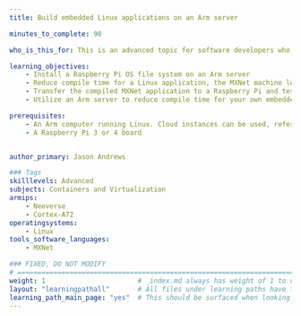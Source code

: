 ```yaml
---
title: Build embedded Linux applications on an Arm server

minutes_to_complete: 90

who_is_this_for: This is an advanced topic for software developers who want to reduce compile time for embedded Linux software projects.

learning_objectives:
    - Install a Raspberry Pi OS file system on an Arm server
    - Reduce compile time for a Linux application, the MXNet machine learning framework
    - Transfer the compiled MXNet application to a Raspberry Pi and test it
    - Utilize an Arm server to reduce compile time for your own embedded Linux projects

prerequisites:
    - An Arm computer running Linux. Cloud instances can be used, refer to the list of [Arm cloud service providers](/learning-paths/servers-and-cloud-computing/csp/).
    - A Raspberry Pi 3 or 4 board


author_primary: Jason Andrews

### Tags
skilllevels: Advanced
subjects: Containers and Virtualization
armips:
    - Neoverse
    - Cortex-A72
operatingsystems:
    - Linux
tools_software_languages:
    - MXNet

### FIXED, DO NOT MODIFY
# ================================================================================
weight: 1                       # _index.md always has weight of 1 to order correctly
layout: "learningpathall"       # All files under learning paths have this same wrapper
learning_path_main_page: "yes"  # This should be surfaced when looking for related content. Only set for _index.md of learning path content.
---
```

